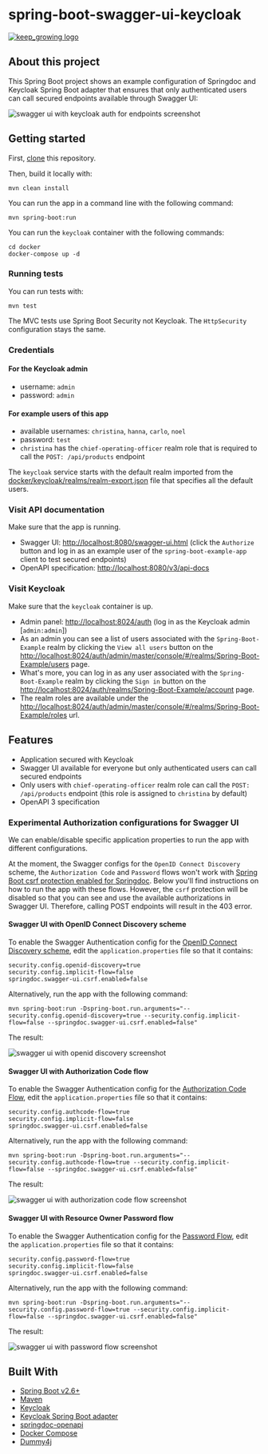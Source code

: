 # spring-boot-swagger-ui-keycloak

[![keep_growing logo](readme-images/logo_250x60.png)](https://keepgrowing.in/)

## About this project

This Spring Boot project shows an example configuration of Springdoc and Keycloak Spring Boot adapter that ensures that 
only authenticated users can call secured endpoints available through Swagger UI:

![swagger ui with keycloak auth for endpoints screenshot](readme-images/swagger-ui-with-keycloak-auth-for-endpoints.png)

## Getting started

First, [clone](https://docs.github.com/en/github/creating-cloning-and-archiving-repositories/cloning-a-repository-from-github/cloning-a-repository)
this repository.

Then, build it locally with:

```shell
mvn clean install
```

You can run the app in a command line with the following command:

```shell
mvn spring-boot:run
```

You can run the `keycloak` container with the following commands:
```shell
cd docker
docker-compose up -d
```

### Running tests

You can run tests with:

```shell
mvn test
```

The MVC tests use Spring Boot Security not Keycloak. The `HttpSecurity` configuration stays the same.

### Credentials

#### For the Keycloak admin

* username: `admin`
* password: `admin`

#### For example users of this app

* available usernames: `christina`, `hanna`, `carlo`, `noel`
* password: `test`
* `christina` has the `chief-operating-officer` realm role that is required to call the `POST: /api/products` endpoint

The `keycloak` service starts with the default realm imported from the
[docker/keycloak/realms/realm-export.json](docker/keycloak/realms/realm-export.json) file that specifies all the default users.

### Visit API documentation

Make sure that the app is running.

* Swagger UI: [http://localhost:8080/swagger-ui.html](http://localhost:8080/swagger-ui.html) 
(click the `Authorize` button and log in as an example user of the `spring-boot-example-app` client to test secured endpoints)
* OpenAPI specification: [http://localhost:8080/v3/api-docs](http://localhost:8080/v3/api-docs)

### Visit Keycloak

Make sure that the `keycloak` container is up.

* Admin panel: [http://localhost:8024/auth](http://localhost:8024/auth) (log in as the Keycloak admin [`admin:admin`])
* As an admin you can see a list of users associated with the `Spring-Boot-Example` realm by clicking the `View all users` button on the 
[http://localhost:8024/auth/admin/master/console/#/realms/Spring-Boot-Example/users](http://localhost:8024/auth/admin/master/console/#/realms/Spring-Boot-Example/users) page.
* What's more, you can log in as any user associated with the `Spring-Boot-Example` realm by clicking the `Sign in` button on the
[http://localhost:8024/auth/realms/Spring-Boot-Example/account](http://localhost:8024/auth/realms/Spring-Boot-Example/account) page.
* The realm roles are available under the [http://localhost:8024/auth/admin/master/console/#/realms/Spring-Boot-Example/roles](http://localhost:8024/auth/admin/master/console/#/realms/Spring-Boot-Example/roles) url.

## Features

* Application secured with Keycloak
* Swagger UI available for everyone but only authenticated users can call secured endpoints
* Only users with `chief-operating-officer` realm role can call the `POST: /api/products` endpoint 
(this role is assigned to `christina` by default)
* OpenAPI 3 specification

### Experimental Authorization configurations for Swagger UI

We can enable/disable specific application properties to run the app with different configurations.

At the moment, the Swagger configs for the `OpenID Connect Discovery` scheme, the `Authorization Code` and `Password` flows 
won't work with [Spring Boot csrf protection enabled for Springdoc](https://springdoc.org/#how-can-i-enable-csrf-support). 
Below you'll find instructions on how to run the app with these flows. However, the `csrf` protection will be disabled 
so that you can see and use the available authorizations in Swagger UI. Therefore, calling POST endpoints will result 
in the 403 error.

#### Swagger UI with OpenID Connect Discovery scheme

To enable the Swagger Authentication config for the [OpenID Connect Discovery scheme](https://swagger.io/docs/specification/authentication/openid-connect-discovery/),
edit the `application.properties` file so that it contains:

```
security.config.openid-discovery=true
security.config.implicit-flow=false
springdoc.swagger-ui.csrf.enabled=false
```

Alternatively, run the app with the following command:

```shell
mvn spring-boot:run -Dspring-boot.run.arguments="--security.config.openid-discovery=true --security.config.implicit-flow=false --springdoc.swagger-ui.csrf.enabled=false"
```

The result:

![swagger ui with openid discovery screenshot](readme-images/swagger-ui-open-id-discovery.png)

#### Swagger UI with Authorization Code flow
To enable the Swagger Authentication config for the [Authorization Code Flow](https://swagger.io/docs/specification/authentication/oauth2/),
edit the `application.properties` file so that it contains:

```
security.config.authcode-flow=true
security.config.implicit-flow=false
springdoc.swagger-ui.csrf.enabled=false
```

Alternatively, run the app with the following command:

```shell
mvn spring-boot:run -Dspring-boot.run.arguments="--security.config.authcode-flow=true --security.config.implicit-flow=false --springdoc.swagger-ui.csrf.enabled=false"
```
The result:

![swagger ui with authorization code flow screenshot](readme-images/swagger-ui-with-auth-code-flow.png)

#### Swagger UI with Resource Owner Password flow
To enable the Swagger Authentication config for the [Password Flow](https://swagger.io/docs/specification/authentication/oauth2/),
edit the `application.properties` file so that it contains:

```
security.config.password-flow=true
security.config.implicit-flow=false
springdoc.swagger-ui.csrf.enabled=false
```

Alternatively, run the app with the following command:

```shell
mvn spring-boot:run -Dspring-boot.run.arguments="--security.config.password-flow=true --security.config.implicit-flow=false --springdoc.swagger-ui.csrf.enabled=false"
```
The result:

![swagger ui with password flow screenshot](readme-images/swagger-ui-with-password-flow.png)

## Built With

* [Spring Boot v2.6+](https://spring.io/projects/spring-boot)
* [Maven](https://maven.apache.org/)
* [Keycloak](https://www.keycloak.org/)
* [Keycloak Spring Boot adapter](https://www.keycloak.org/docs/latest/securing_apps/#_spring_boot_adapter)
* [springdoc-openapi](https://springdoc.org/)
* [Docker Compose](https://docs.docker.com/compose/)
* [Dummy4j](https://daniel-frak.github.io/dummy4j/)
